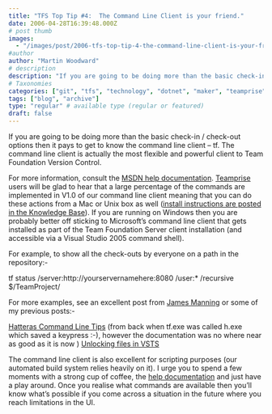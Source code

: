 ```yaml
---
title: "TFS Top Tip #4:  The Command Line Client is your friend."
date: 2006-04-28T16:39:48.000Z
# post thumb
images:
  - "/images/post/2006-tfs-top-tip-4-the-command-line-client-is-your-friend.jpg"
#author
author: "Martin Woodward"
# description
description: "If you are going to be doing more than the basic check-in / check-out options then it pays to get to know the command line client – tf."
# Taxonomies
categories: ["git", "tfs", "technology", "dotnet", "maker", "teamprise", "web", "programming"]
tags: ["blog", "archive"]
type: "regular" # available type (regular or featured)
draft: false
---
```

If you are going to be doing more than the basic check-in / check-out options then it pays to get to know the command line client – tf.  The command line client is actually the most flexible and powerful client to Team Foundation Version Control.

For more information, consult the [MSDN help documentation](http://msdn2.microsoft.com/en-us/library/cc31bk2e.aspx).  [Teamprise](http://www.teamprise.com/) users will be glad to hear that a large percentage of the commands are implemented in V1.0 of our command line client meaning that you can do these actions from a Mac or Unix box as well ([install instructions are posted in the Knowledge Base](http://kb.teamprise.com/article/view/8)).  If you are running on Windows then you are probably better off sticking to Microsoft’s command line client that gets installed as part of the Team Foundation Server client installation (and accessible via a Visual Studio 2005 command shell).

For example, to show all the check-outs by everyone on a path in the repository:-

  tf status /server:http://yourservernamehere:8080 /user:* /recursive $/TeamProject/

For more examples, see an excellent post from [James Manning](http://blogs.msdn.com/jmanning/archive/2006/04/07/571151.aspx) or some of my previous posts:-

[Hatteras Command Line Tips](http://www.woodwardweb.com/dotnet/000116.html) (from back when tf.exe was called h.exe which saved a keypress :-), however the documentation was no where near as good as it is now )
[Unlocking files in VSTS](http://www.woodwardweb.com/vsts/000143.html)

The command line client is also excellent for scripting purposes (our automated build system relies heavily on it).  I urge you to spend a few moments with a strong cup of coffee, the [help documentation](http://msdn2.microsoft.com/en-us/library/cc31bk2e.aspx) and just have a play around.  Once you realise what commands are available then you’ll know what’s possible if you come across a situation in the future where you reach limitations in the UI.